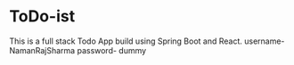# ToDo-ist
This is a full stack Todo App build using Spring Boot and React.
username- NamanRajSharma
password- dummy

